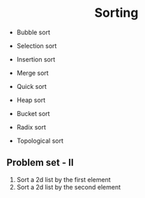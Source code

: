 <h1 align="center"> Sorting </h1>

- Bubble sort

- Selection sort

- Insertion sort

- Merge sort

- Quick sort

- Heap sort

- Bucket sort

- Radix sort

- Topological sort

## Problem set - II

1. Sort a 2d list by the first element
1. Sort a 2d list by the second element
